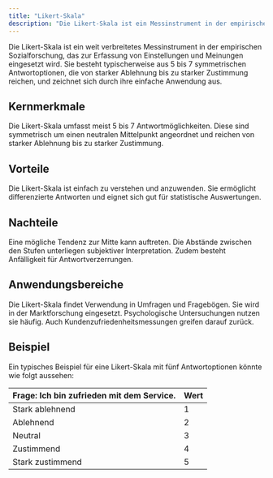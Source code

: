 ```yaml
---
title: "Likert-Skala"
description: "Die Likert-Skala ist ein Messinstrument in der empirischen Sozialforschung zur Messung von Einstellungen und Meinungen. Sie bietet 5-7 symmetrische Antwortmöglichkeiten von starker Ablehnung bis Zustimmung und ist einfach anzuwenden."
---
```


Die Likert-Skala ist ein weit verbreitetes Messinstrument in der empirischen Sozialforschung, das zur Erfassung von Einstellungen und Meinungen eingesetzt wird. Sie besteht typischerweise aus 5 bis 7 symmetrischen Antwortoptionen, die von starker Ablehnung bis zu starker Zustimmung reichen, und zeichnet sich durch ihre einfache Anwendung aus.

## Kernmerkmale
Die Likert-Skala umfasst meist 5 bis 7 Antwortmöglichkeiten. Diese sind symmetrisch um einen neutralen Mittelpunkt angeordnet und reichen von starker Ablehnung bis zu starker Zustimmung.

## Vorteile
Die Likert-Skala ist einfach zu verstehen und anzuwenden. Sie ermöglicht differenzierte Antworten und eignet sich gut für statistische Auswertungen.

## Nachteile
Eine mögliche Tendenz zur Mitte kann auftreten. Die Abstände zwischen den Stufen unterliegen subjektiver Interpretation. Zudem besteht Anfälligkeit für Antwortverzerrungen.

## Anwendungsbereiche
Die Likert-Skala findet Verwendung in Umfragen und Fragebögen. Sie wird in der Marktforschung eingesetzt. Psychologische Untersuchungen nutzen sie häufig. Auch Kundenzufriedenheitsmessungen greifen darauf zurück.

## Beispiel
Ein typisches Beispiel für eine Likert-Skala mit fünf Antwortoptionen könnte wie folgt aussehen:

| Frage: Ich bin zufrieden mit dem Service. | Wert |
|-------------------------------------------|------|
| Stark ablehnend                           | 1    |
| Ablehnend                                 | 2    |
| Neutral                                   | 3    |
| Zustimmend                                | 4    |
| Stark zustimmend                          | 5    |